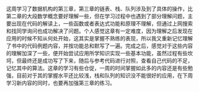 这周学习了数据机构的第三章，第三章的链表、栈、队列涉及到了具体的操作，比第二章的大段数学概念要好理解一些，但在学习过程中也遇到了部分理解问题，主要出现在代码的解读上，一些函数或者表达式功能和原理不理解，但通过上网搜索和找同学询问也成功解决了问题。个人感觉这章有一定难度，因为理解之后发现在应用的时候不知从何处开始，这其实是掌握不熟练的表现，所以我又重新记忆理解了书中的代码例题内容，并按功能总和默写了一遍。完成之后，感觉对于这些内容的理解加深了一些，便开始尝试应用所学知识实现一些基本功能，虽然过程有些坎坷，但最终还是成功写了下来，随后与参考代码进行对照，查看自己代码的不足，记忆其中的算法。这章的学习有些仓促，一周的时间掌握如此多的内容还是有些勉强，目前对于其的掌握水平还比较浅，栈和队列的知识没不能很好的应用，在下周学习新内容的同时，也要再加强第三章的练习。
